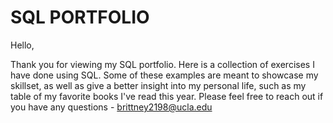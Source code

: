 # SQL PORTFOLIO 


Hello, 

Thank you for viewing my SQL portfolio. Here is a collection of exercises I have done using SQL. Some of these examples are meant to showcase my skillset, as well as give a better insight into my personal life, such as my table of my favorite books I've read this year. Please feel free to reach out if you have any questions - brittney2198@ucla.edu
